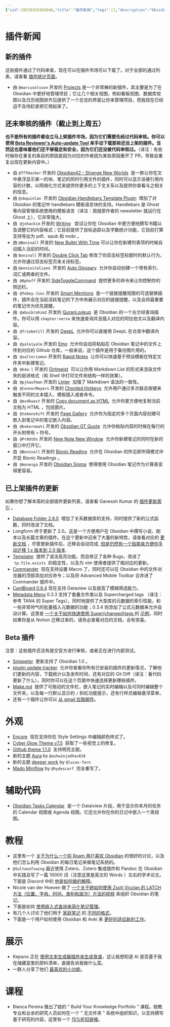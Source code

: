 ```yaml
---
{"uid":20230329102648,"title":"插件新闻","tags":[],"description":"Obsidian 插件新闻","author":"Bon","type":"other","draft":false,"editable":false,"modified":20230621183146,"dg-publish":true,"permalink":"/lake-of-knowledge/01/obsidian/2022-11-05-obsidian-roundup/","dgPassFrontmatter":true}
---
```



# 插件新闻

## 新的插件

这些插件通过了代码审查，现在可以在插件市场可以下载了。对于全部的通过列表，请查看 [插件统计页面](https://obsidian-plugin-stats.vercel.app/new)。

- 由 `@marcusolsson` 开发的 [Projects](https://github.com/marcusolsson/obsidian-projects) 是一个非常棒的新插件，其主要是为了在 Obsidian 中更好地管理项目；它让几个相关视图，例如看板视图、数据库视图以及日历视图排齐后提供了一个总览的界面让你来管理项目，而我现在已经迫不及待赶紧把它用起来了。

## 还未审核的插件（截止到上周五）

**也不是所有的插件都会立马上架插件市场，因为它们需要先经过代码审核。你可以使用 [Beta Reviewer's Auto-update Tool](https://github.com/TfTHacker/obsidian42-brat) 来手动下载那些还没上架的插件。当然这也意味着他们还不够稳定和安全，因为它们还没被代码审核过。**（译注：有些时候存在重复的条目的原因是因为对应的作者因为某些原因重开了 PR，导致会重复出现在更新内容中。）

- 由 `@TfTHacker` 开发的 [Obsidian42 - Strange New Worlds](https://github.com/TfTHacker/obsidian42-strange-new-worlds)  是一款让你在文中悬浮显示某一的块、笔记的同时引用文件的插件，同时可以显示该被引用内容的计数，以网络化方式来提供你更多的上下文关系以及提供你查看与之相关的信息。
- 由 `@sbquinlan`  开发的 [Obsidian Handlebars Template Plugin](https://github.com/sbquinlan/obsidian-handlebars)  增加了对 Obsidian 的笔记中 handlebars 模板语言块的支持。Handlebars 是 Ghost 等内容管理系统使用的模板语言（译注：周报原作者的 newsletter 就运行在 Ghost 上），它非常强大。
- 由  `@johackim` 开发的 [Writing](https://github.com/johackim/obsidian-writing)   尝试让你在 Obsidian 中更方便地撰写书籍以及调整它的内容格式；它目前提供了目标追踪以及字数统计功能，它目前打算支持导出为 pdf、epub 和 mobi 。
- 由 `@Boninall` 开发的 [New Bullet With Time](https://github.com/Quorafind/Obsidian-New-Bullet-With-Time) 可以让你在新建列表项的时候自动插入当前的时间。
- 由 `Boninall` 开发的 [Double Click Tab](https://github.com/Quorafind/Obsidian-Double-Click-Tab) 修改了你双击标签标题时的默认行为，允许你通过双击标签页来关闭标签。
- 由 `@ennioitaliano`  开发的 [Auto Glossary](https://github.com/ennioitaliano/obsidian-auto-glossary)  允许你自动创建一个带有索引、词汇或两者的文件。
- 由  `@0phoff` 开发的 [SideToggleCommand](https://github.com/0phoff/obsidian-sidetogglecmd)  提供更多的命令来让你控制你的侧边栏。
- 由  `@Tobey-Jinc` 开发的 [Smart Mentions](https://github.com/Tobey-Jinc/obsidian-smart-mentions)  是一个链接提醒视图的可选替换插件，插件会在当前活跃笔记的下方中央展示对应的链接提醒，以及会将最重要的笔记作为优先提醒。
- 由  `@abuibrahim2` 开发的 [QuranLookup](https://github.com/abuibrahim2/quranlookup)  是 Obsidian 的一个古兰经查询插件。你可以用 `chapter:verse` 来快速查询并且插入对应的阿拉伯文以及翻译内容。
- 由  `@friebetill` 开发的 [DeepL](https://github.com/friebetill/obsidian-deepl)  允许你可以直接用 DeepL 在仓库中翻译内容。
- 由  `@yaleiyale` 开发的 [Emo](https://github.com/yaleiyale/obsidian-emo-uploader)  允许你自动将粘贴在 Obsidian 笔记中的文件上传到对应的 Github 仓库，一般来说，这个插件是用于备份图片用的。
- 由  `@valteriomon` 开发的 [Rapid Notes](https://github.com/valteriomon/obsidian-rapid-notes)  让你可以快速基于预设模板在特定文件夹中新建笔记。
- 由  `@k4a-l` 开发的 [Dirtreeist](https://github.com/k4a-l/obsidian-dirtreeist)  可以让你用 Markdown List 的形式来渲染文件夹的层进格式（和 Shell 中打印文件夹结构一样的效果）。
- 由  `@pjkaufman` 开发的 [Linter](https://github.com/platers/obsidian-linter)  加强了 Markdown 语法的一致性。
- 由  `@ConnorMeyers` 开发的 [Chorded Hotkeys](https://github.com/ConnorMeyers/obsidian-chorded-hotkeys)  允许用户通过多次敲击按键来触发不同的文本插入、模板插入或者命令。
- 由  `@mvdkwast` 开发的 [Copy document as HTML](https://github.com/mvdkwast/obsidian-copy-as-html)  允许你更方便地复制当前文档为 HTML ，包括图片。
- 由  `@tokenshift` 开发的 [Page Gallery](https://github.com/tokenshift/obsidian-page-gallery)  允许你为指定的多个页面内容创建可嵌入到笔记中的笔记嵌入内容。
- 由  `@kokoromati` 开发的 [Obsidian GT Quote](https://github.com/kokoromati/obsidian-gt-quote)  允许你粘贴内容的时候在每行的开头附带有 `>` 符号。
- 由  `@Pr0dt0s` 开发的 [New Note New Window](https://github.com/Pr0dt0s/new-note-new-window)  允许你新建笔记的同时在新的窗口中打开它。
- 由  `@Boninall` 开发的 [Bionic Reading](https://github.com/Quorafind/Obsidian-Bionic-Reading)  允许在 Obsidian 的所见即所得模式中开启 Bionic Readings 。
- 由  `@monesga` 开发的 [Obsidian Sigma](https://github.com/monesga/obsidian-sigma)  使得使用 Obsidian 笔记作为计算表变得更容易。

## 已上架插件的更新

如果你想了解本周的全部插件更新列表，请查看 Ganessh Kumar 的 [插件更新索引](https://obsidian-plugin-stats.vercel.app/updates) 。

- [Database Folder 2.8.0](https://github.com/RafaelGB/obsidian-db-folder/releases/tag/2.8.0)  增加了关系数据库的支持，同时提供了新的公式函数，同时改进了文档。
- Longform 终于更新了 2.0。这是一个方便用户在 Obsidian 中撰写小说、剧本以及长篇文章的插件。在这个更新中迎来了大量的新特性，请查看对应的 [更新文档](https://github.com/kevboh/longform) ，尽管更新插件后，迁移会自动完成, [但是仍然有一个指南来方便你手动迁移 1.x 版本到 2.0 版本](https://github.com/kevboh/longform/blob/main/docs/MIGRATING_FROM_VERSION_1_TO_2.md).
- [Templater](https://github.com/SilentVoid13/Templater)  提供了语法高亮功能，而且修正了各种 Bugs，改进了  `tp.file.exists`  的稳定性，以及为 vim 使用者提供了相对应的更新。
- [Commander](https://github.com/phibr0/obsidian-commander)  现在支持设置 Macro 了，同时还可以在 Obsidian 中的文件浏览器的顶部添加对应命令；以及将 Advanced Mobile Toolbar 合并进了 Commander 插件中。
- [CardBoard 0.6.4](https://github.com/roovo/obsidian-card-board) 现在支持 Dataview 以及提高了模糊筛选能力。
- [Metadata Menu](https://github.com/mdelobelle/metadatamenu) 0.3.3 支持了套叠文件类以及 Supercharged tags （译注：参考 TANA 的 Super Tags）。同时地提供了大型库的元数据的索引性能，和一些非常帅气的批量插入元数据的功能；0.3.4 则添加了公式元数据来允许自动计算。这里是 [一个关于如何快速使用 Super(changed)tags ](https://www.youtube.com/watch?v=7o9j7WJfhi0) 的 [示例](https://youtu.be/LqglkrzLAoQ)，同时如果你是从 Notion 迁移过来的，请务必查看对应的文档，会有惊喜。

## Beta 插件

注意：这些插件还没有提交官方进行审核，或者正在进行内部测试。

- [Snippetor](https://github.com/ebullient/obsidian-snippetor)  更新支持了 Obsidian 1.0 。
- [plugin update tracker](https://github.com/swar8080/obsidian-plugin-update-tracker)  允许你查看你所有已安装的插件的更新情况，了解他们更新的内容，下载统计以及发布时间，还有对应的 Git Diff（译注：看代码更新了什么）。同时你可以在这个页面中快速选择更新哪些插件。
- [Make.md](https://www.make.md/)  提供了可拖动的文件栏，嵌入笔记的实时编辑以及可同时编辑整个文件夹，以及每一行默认显示的 `/` 斜杠功能提示，还有行样式编辑悬浮菜单。
- 还有一个插件让你可以 [从 gmail 拉取邮件](https://github.com/thingnotok/obsidian-google-mail)。

# 外观

- [Encore](https://github.com/Maldonacho/obsidian-encore-theme)  现在支持你在 Style Settings 中编辑颜色样式了。
- [Cyber Glow Theme v7.5](https://github.com/ArtexJay/Obsidian-CyberGlow/releases/tag/v7.5)  获取了一些视觉上的修复。
- [Github theme 1.1.0](https://github.com/krios2146/obsidian-github)  支持明亮主题。
- 新的主题 [Aura](https://github.com/ashwinjadhav818/obsidian-aura) by `@ashwinjadhav818`
- 新的主题 [deeper work](https://github.com/lucas-fern/obsidian-deeper-work-theme) by `@lucas-fern`
- [Mado Miniflow](https://github.com/hydescarf/Obsidian-Theme-Mado-11) by `@hydescarf`  完全重写了。

# 辅助代码

- [Obsidian Tasks Calendar](https://github.com/702573N/Obsidian-Tasks-Calendar)  是一个 Dataiview 片段，用于显示你本月的任务的 Calendar 视图或 Agenda 视图。它还允许你在你的日记中嵌入一个周视图。

# 教程

- 这里有一个 [关于为什么一个前 Roam 用户喜欢 Obsidian](https://www.deliberate-diligence.com/i-was-wrong-obsidian-is-better-than-roam-after-all/) 的很好的讨论，以及他们怎么利用 Obsidian 的每日笔记来做笔记系统的。
- `@Sultanofswing` 最近使用 Zotero、Zotero 集成插件和 Pandoc 在 Obsidian 中实践且写了一篇 10000 词（注意这里是英文的 Words ）左右的学术论文。下面是 Discord 中的 [他是如何做的解释](https://discord.com/channels/686053708261228577/722584061087842365/1037760641303334943)。
- Nicole van der Hoeven 做了 [一个关于她如何使用 Zsolt Viczian 的 LATCH 方法（位置、字母、时间、类别和层次）方法的视频](https://www.youtube.com/watch?v=vS-b_RUtL1A) 来组织 Obsidian 的笔记。
- 下面是如何 [使用嵌入式查询来简化笔记管理](https://heymichellemac.medium.com/how-i-use-embedded-queries-in-obsidian-to-simplify-my-note-management-9aba527e4a03)。
- 有几个人讨论了他们用于 [家庭笔记](https://twitter.com/josephhinkle/status/1587261116111065089) 的 [不同的格式](https://twitter.com/TfTHacker/status/1586991375790182401)。
- 下面是一个用户如何使用 Obsidian 和 Anki 来 [更好的适应新的工作](https://sherlock.codes/blog/effective-onboarding-at-a-new-job/)。

# 展示

- Kepano 正在 [使用文本生成器插件来生成食谱](https://twitter.com/thehighpony/status/1588632265206034432)，这让我想知道 AI 是否基于我在储藏室里的原料清单，直接告诉我做什么菜。
- 一群人分享了他们 [最喜欢的小功能](https://www.reddit.com/r/ObsidianMD/comments/yhq61k/whats_a_lesser_known_feature_that_you_absolutely/)。

# 课程

- Bianca Pereira 推出了她的 " Build Your Knowledge Portfolio " 课程。她教专业和业余的研究人员如何在一个 " 无文件夹 " 系统中组织知识，以支持撰写基于研究的内容。这里有一个 [15%折扣链接](https://biancapereira.gumroad.com/l/build-your-knowledge-portfolio/ROUNDUP_GAMMA)。

